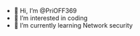 - 👋 Hi, I’m @PriOFF369
- 👀 I’m interested in coding
- 🌱 I’m currently learning Network security



<!---
PriOFF369/PriOFF369 is a ✨ special ✨ repository because its `README.md` (this file) appears on your GitHub profile.
You can click the Preview link to take a look at your changes.
--->
